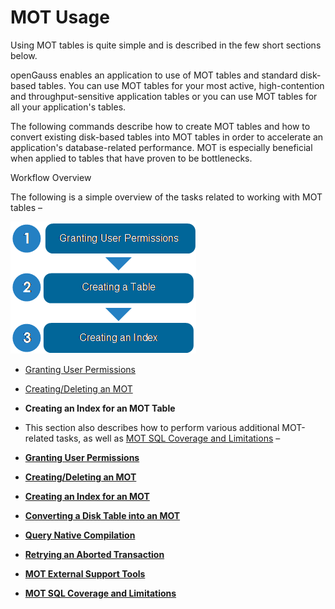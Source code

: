 # MOT Usage<a name="EN-US_TOPIC_0289899990"></a>

Using MOT tables is quite simple and is described in the few short sections below.

openGauss enables an application to use of MOT tables and standard disk-based tables. You can use MOT tables for your most active, high-contention and throughput-sensitive application tables or you can use MOT tables for all your application's tables.

The following commands describe how to create MOT tables and how to convert existing disk-based tables into MOT tables in order to accelerate an application's database-related performance. MOT is especially beneficial when applied to tables that have proven to be bottlenecks.

Workflow Overview

The following is a simple overview of the tasks related to working with MOT tables –

![](figures/en-us_image_0289899953.png)

-   [Granting User Permissions](granting-user-permissions.md)
-   [Creating/Deleting an MOT](creating-deleting-an-mot.md)
-   **Creating an Index for an MOT Table**
-   This section also describes how to perform various additional MOT-related tasks, as well as  [MOT SQL Coverage and Limitations](mot-sql-coverage-and-limitations.md)  –

-   **[Granting User Permissions](granting-user-permissions.md)**  

-   **[Creating/Deleting an MOT](creating-deleting-an-mot.md)**  

-   **[Creating an Index for an MOT](creating-an-index-for-an-mot.md)**  

-   **[Converting a Disk Table into an MOT](converting-a-disk-table-into-an-mot.md)**  

-   **[Query Native Compilation](query-native-compilation.md)**  

-   **[Retrying an Aborted Transaction](retrying-an-aborted-transaction.md)**  

-   **[MOT External Support Tools](mot-external-support-tools.md)**  

-   **[MOT SQL Coverage and Limitations](mot-sql-coverage-and-limitations.md)**  


